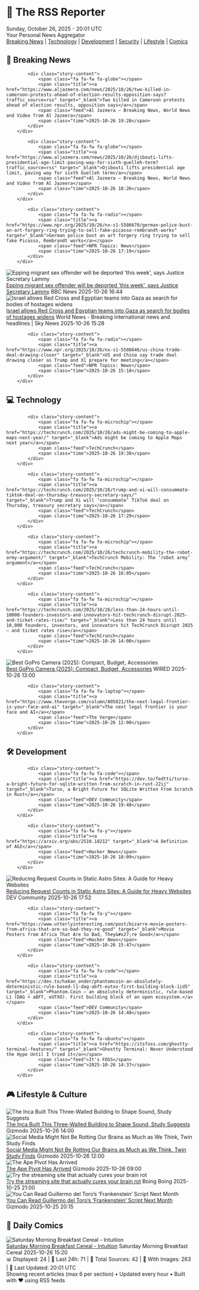 <!-- Processing 54 RSS feeds at 2025-10-26 20:01:47 UTC -->
<!-- Processing: XKCD -->
<!-- Processing: Saturday Morning Breakfast Cereal -->
<!-- Processing: Garfield -->
<!-- Processing: Dilbert -->
<!-- Processing: Cyanide & Happiness -->
<!-- Processing: Questionable Content -->
<!-- Processing: Dinosaur Comics -->
<!-- Processing: Al Jazeera Breaking News -->
<!-- Processing: NPR News -->
<!-- Processing: CBC News -->
<!-- Error processing https://rss.cbc.ca/lineup/topstories.xml: The read operation timed out -->
<!-- Processing: NBC News Breaking -->
<!-- Processing: Guardian World News -->
<!-- Processing: Sky News World -->
<!-- Processing: TechCrunch -->
<!-- Processing: Slashdot -->
<!-- Processing: Lobsters Python -->
<!-- Processing: Hacker News -->
<!-- Processing: Dev.to -->
<!-- Processing: StackOverflow Blog -->
<!-- Processing: Phoronix Linux News -->
<!-- Processing: OMG! Ubuntu -->
<!-- Processing: GitHub Blog -->
<!-- Processing: Krebs on Security -->
<!-- Processing: Schneier on Security -->
<!-- Generated 4 new posts out of 24 feeds processed -->
<div class="newspaper-header">
    <h1 class="newspaper-title">📰 The RSS Reporter</h1>
    <div class="newspaper-date">Sunday, October 26, 2025 - 20:01 UTC</div>
    <div class="newspaper-subtitle">Your Personal News Aggregator</div>
</div>

<div class="newspaper-nav">
    <a href="#breaking">Breaking News</a> |
    <a href="#tech">Technology</a> |
    <a href="#dev">Development</a> |
    <a href="#security">Security</a> |
    <a href="#lifestyle">Lifestyle</a> |
    <a href="#webcomics">Comics</a>
</div>

<div class="news-section breaking-news" id="breaking">
<h2 class="section-header">🚨 Breaking News</h2>
<div class="stories-container">
<div class="story">
            
            <div class="story-content">
                <span class="fa fa-fw fa-globe"></span>
                <span class="title"><a href="https://www.aljazeera.com/news/2025/10/26/two-killed-in-cameroon-protests-ahead-of-election-results-opposition-says?traffic_source=rss" target="_blank">Two killed in Cameroon protests ahead of election results, opposition says</a></span>
                <span class="feed">Al Jazeera – Breaking News, World News and Video from Al Jazeera</span>
                <span class="time">2025-10-26 19:28</span>
            </div>
        </div>
<div class="story">
            
            <div class="story-content">
                <span class="fa fa-fw fa-globe"></span>
                <span class="title"><a href="https://www.aljazeera.com/news/2025/10/26/djibouti-lifts-presidential-age-limit-paving-way-for-sixth-guelleh-term?traffic_source=rss" target="_blank">Djibouti lifts presidential age limit, paving way for sixth Guelleh term</a></span>
                <span class="feed">Al Jazeera – Breaking News, World News and Video from Al Jazeera</span>
                <span class="time">2025-10-26 18:26</span>
            </div>
        </div>
<div class="story">
            
            <div class="story-content">
                <span class="fa fa-fw fa-radio"></span>
                <span class="title"><a href="https://www.npr.org/2025/10/26/nx-s1-5586670/german-police-bust-an-art-forgery-ring-trying-to-sell-fake-picasso-rembrandt-works" target="_blank">German police bust an art forgery ring trying to sell fake Picasso, Rembrandt works</a></span>
                <span class="feed">NPR Topics: News</span>
                <span class="time">2025-10-26 17:19</span>
            </div>
        </div>
<div class="story">
            <img src="https://ichef.bbci.co.uk/ace/standard/240/cpsprodpb/2ed6/live/c792e810-b28a-11f0-aa13-0b0479f6f42a.jpg" alt="Epping migrant sex offender will be deported &#x27;this week&#x27;, says Justice Secretary Lammy" class="story-image" loading="lazy" onerror="this.style.display='none'">
            <div class="story-content">
                <span class="fa fa-fw fa-flag"></span>
                <span class="title"><a href="https://www.bbc.com/news/articles/cwyng49vv10o?at_medium=RSS&at_campaign=rss" target="_blank">Epping migrant sex offender will be deported &#x27;this week&#x27;, says Justice Secretary Lammy</a></span>
                <span class="feed">BBC News</span>
                <span class="time">2025-10-26 16:44</span>
            </div>
        </div>
<div class="story">
            <img src="https://e3.365dm.com/25/10/1920x1080/skynews-gaza-bodies_7062843.jpg?20251026154221" alt="Israel allows Red Cross and Egyptian teams into Gaza as search for bodies of hostages widens" class="story-image" loading="lazy" onerror="this.style.display='none'">
            <div class="story-content">
                <span class="fa fa-fw fa-satellite"></span>
                <span class="title"><a href="https://news.sky.com/story/israel-allows-red-cross-and-egyptian-teams-into-gaza-as-search-for-bodies-of-hostages-widens-13458151" target="_blank">Israel allows Red Cross and Egyptian teams into Gaza as search for bodies of hostages widens</a></span>
                <span class="feed">World News - Breaking international news and headlines | Sky News</span>
                <span class="time">2025-10-26 15:28</span>
            </div>
        </div>
<div class="story">
            
            <div class="story-content">
                <span class="fa fa-fw fa-radio"></span>
                <span class="title"><a href="https://www.npr.org/2025/10/26/nx-s1-5586646/us-china-trade-deal-drawing-closer" target="_blank">US and China say trade deal drawing closer as Trump and Xi prepare for meeting</a></span>
                <span class="feed">NPR Topics: News</span>
                <span class="time">2025-10-26 15:18</span>
            </div>
        </div>
</div>
</div>
<div class="news-section tech-news" id="tech">
<h2 class="section-header">💻 Technology</h2>
<div class="stories-container">
<div class="story">
            
            <div class="story-content">
                <span class="fa fa-fw fa-microchip"></span>
                <span class="title"><a href="https://techcrunch.com/2025/10/26/ads-might-be-coming-to-apple-maps-next-year/" target="_blank">Ads might be coming to Apple Maps next year</a></span>
                <span class="feed">TechCrunch</span>
                <span class="time">2025-10-26 19:38</span>
            </div>
        </div>
<div class="story">
            
            <div class="story-content">
                <span class="fa fa-fw fa-microchip"></span>
                <span class="title"><a href="https://techcrunch.com/2025/10/26/trump-and-xi-will-consummate-tiktok-deal-on-thursday-treasury-secretary-says/" target="_blank">Trump and Xi will ‘consummate’ TikTok deal on Thursday, treasury secretary says</a></span>
                <span class="feed">TechCrunch</span>
                <span class="time">2025-10-26 17:29</span>
            </div>
        </div>
<div class="story">
            
            <div class="story-content">
                <span class="fa fa-fw fa-microchip"></span>
                <span class="title"><a href="https://techcrunch.com/2025/10/26/techcrunch-mobility-the-robot-army-argument/" target="_blank">TechCrunch Mobility: The ‘robot army’ argument</a></span>
                <span class="feed">TechCrunch</span>
                <span class="time">2025-10-26 16:05</span>
            </div>
        </div>
<div class="story">
            
            <div class="story-content">
                <span class="fa fa-fw fa-microchip"></span>
                <span class="title"><a href="https://techcrunch.com/2025/10/26/less-than-24-hours-until-10000-founders-investors-and-innovators-hit-techcrunch-disrupt-2025-and-ticket-rates-rise/" target="_blank">Less than 24 hours until 10,000 founders, investors, and innovators hit TechCrunch Disrupt 2025 — and ticket rates rise</a></span>
                <span class="feed">TechCrunch</span>
                <span class="time">2025-10-26 14:00</span>
            </div>
        </div>
<div class="story">
            <img src="https://media.wired.com/photos/68a91d240ff15a77d5c4a427/master/pass/Which%20GoPro%20Hero%20Camera%20Should%20You%20Buy_.png" alt="Best GoPro Camera (2025): Compact, Budget, Accessories" class="story-image" loading="lazy" onerror="this.style.display='none'">
            <div class="story-content">
                <span class="fa fa-fw fa-bolt"></span>
                <span class="title"><a href="https://www.wired.com/gallery/best-gopro-hero-camera/" target="_blank">Best GoPro Camera (2025): Compact, Budget, Accessories</a></span>
                <span class="feed">WIRED</span>
                <span class="time">2025-10-26 13:00</span>
            </div>
        </div>
<div class="story">
            
            <div class="story-content">
                <span class="fa fa-fw fa-laptop"></span>
                <span class="title"><a href="https://www.theverge.com/column/805821/the-next-legal-frontier-is-your-face-and-ai" target="_blank">The next legal frontier is your face and AI</a></span>
                <span class="feed">The Verge</span>
                <span class="time">2025-10-26 12:00</span>
            </div>
        </div>
</div>
</div>
<div class="news-section dev-news" id="dev">
<h2 class="section-header">🛠️ Development</h2>
<div class="stories-container">
<div class="story">
            
            <div class="story-content">
                <span class="fa fa-fw fa-code"></span>
                <span class="title"><a href="https://dev.to/fedtti/turso-a-bright-future-for-sqlite-written-from-scratch-in-rust-22ij" target="_blank">Turso, a Bright Future for SQLite Written From Scratch in Rust</a></span>
                <span class="feed">DEV Community</span>
                <span class="time">2025-10-26 19:48</span>
            </div>
        </div>
<div class="story">
            
            <div class="story-content">
                <span class="fa fa-fw fa-y"></span>
                <span class="title"><a href="https://arxiv.org/abs/2510.18212" target="_blank">A Definition of AGI</a></span>
                <span class="feed">Hacker News</span>
                <span class="time">2025-10-26 18:09</span>
            </div>
        </div>
<div class="story">
            <img src="https://media2.dev.to/dynamic/image/width=800%2Cheight=%2Cfit=scale-down%2Cgravity=auto%2Cformat=auto/https%3A%2F%2Fdev-to-uploads.s3.amazonaws.com%2Fuploads%2Farticles%2Fo5e57lh7rtwwwe2d694n.png" alt="Reducing Request Counts in Static Astro Sites: A Guide for Heavy Websites" class="story-image" loading="lazy" onerror="this.style.display='none'">
            <div class="story-content">
                <span class="fa fa-fw fa-code"></span>
                <span class="title"><a href="https://dev.to/lovestaco/reducing-request-counts-in-static-astro-sites-a-guide-for-heavy-websites-4k0c" target="_blank">Reducing Request Counts in Static Astro Sites: A Guide for Heavy Websites</a></span>
                <span class="feed">DEV Community</span>
                <span class="time">2025-10-26 17:52</span>
            </div>
        </div>
<div class="story">
            
            <div class="story-content">
                <span class="fa fa-fw fa-y"></span>
                <span class="title"><a href="https://www.utterlyinteresting.com/post/bizarre-movie-posters-from-africa-that-are-so-bad-they-re-good" target="_blank">Movie Posters from Africa That Are So Bad, They&#x27;re Good</a></span>
                <span class="feed">Hacker News</span>
                <span class="time">2025-10-26 15:47</span>
            </div>
        </div>
<div class="story">
            
            <div class="story-content">
                <span class="fa fa-fw fa-code"></span>
                <span class="title"><a href="https://dev.to/hakan_onder/phantomcoin-an-absolutely-deterministic-rule-based-l1-dag-abft-eutxo-first-building-block-1id5" target="_blank">Phantom.Coin – an absolutely deterministic, rule-based L1 (DAG + aBFT, eUTXO). First building block of an open ecosystem.</a></span>
                <span class="feed">DEV Community</span>
                <span class="time">2025-10-26 14:48</span>
            </div>
        </div>
<div class="story">
            
            <div class="story-content">
                <span class="fa fa-fw fa-ubuntu"></span>
                <span class="title"><a href="https://itsfoss.com/ghostty-terminal-features/" target="_blank">Ghostty Terminal: Never Understood the Hype Until I tried it</a></span>
                <span class="feed">It's FOSS</span>
                <span class="time">2025-10-26 14:37</span>
            </div>
        </div>
</div>
</div>
<div class="news-section lifestyle-news" id="lifestyle">
<h2 class="section-header">🎮 Lifestyle & Culture</h2>
<div class="stories-container">
<div class="story">
            <img src="https://gizmodo.com/app/uploads/2025/10/Carpa-uasi-1280x853.jpg" alt="The Inca Built This Three-Walled Building to Shape Sound, Study Suggests" class="story-image" loading="lazy" onerror="this.style.display='none'">
            <div class="story-content">
                <span class="fa fa-fw fa-computer"></span>
                <span class="title"><a href="https://gizmodo.com/the-inca-built-this-three-walled-building-to-shape-sound-study-suggests-2000676478" target="_blank">The Inca Built This Three-Walled Building to Shape Sound, Study Suggests</a></span>
                <span class="feed">Gizmodo</span>
                <span class="time">2025-10-26 14:00</span>
            </div>
        </div>
<div class="story">
            <img src="https://gizmodo.com/app/uploads/2025/10/tiktokphone-1280x853.jpg" alt="Social Media Might Not Be Rotting Our Brains as Much as We Think, Twin Study Finds" class="story-image" loading="lazy" onerror="this.style.display='none'">
            <div class="story-content">
                <span class="fa fa-fw fa-computer"></span>
                <span class="title"><a href="https://gizmodo.com/social-media-might-not-be-rotting-our-brains-as-much-as-we-think-twin-study-finds-2000675576" target="_blank">Social Media Might Not Be Rotting Our Brains as Much as We Think, Twin Study Finds</a></span>
                <span class="feed">Gizmodo</span>
                <span class="time">2025-10-26 12:00</span>
            </div>
        </div>
<div class="story">
            <img src="https://gizmodo.com/app/uploads/2025/10/bored-ape-1280x853.jpg" alt="The Ape Pivot Has Arrived" class="story-image" loading="lazy" onerror="this.style.display='none'">
            <div class="story-content">
                <span class="fa fa-fw fa-computer"></span>
                <span class="title"><a href="https://gizmodo.com/bored-ape-pivot-has-arrived-2000677106" target="_blank">The Ape Pivot Has Arrived</a></span>
                <span class="feed">Gizmodo</span>
                <span class="time">2025-10-26 09:00</span>
            </div>
        </div>
<div class="story">
            <img src="https://i0.wp.com/boingboing.net/wp-content/uploads/2025/10/Curiosity-Stream-Standard-Plan.png?fit=2250%2C1500&amp;quality=55&amp;ssl=1" alt="Try the streaming site that actually cures your brain rot" class="story-image" loading="lazy" onerror="this.style.display='none'">
            <div class="story-content">
                <span class="fa fa-fw fa-arrow-right"></span>
                <span class="title"><a href="https://boingboing.net/2025/10/25/try-the-streaming-site-that-actually-cures-your-brain-rot.html" target="_blank">Try the streaming site that actually cures your brain rot</a></span>
                <span class="feed">Boing Boing</span>
                <span class="time">2025-10-25 21:00</span>
            </div>
        </div>
<div class="story">
            <img src="https://gizmodo.com/app/uploads/2025/09/netflix-guillermo-del-toro-frankenstein-1280x853.jpg" alt="You Can Read Guillermo del Toro’s ‘Frankenstein’ Script Next Month" class="story-image" loading="lazy" onerror="this.style.display='none'">
            <div class="story-content">
                <span class="fa fa-fw fa-computer"></span>
                <span class="title"><a href="https://gizmodo.com/you-can-read-guillermo-del-toros-frankenstein-script-next-month-2000677104" target="_blank">You Can Read Guillermo del Toro’s ‘Frankenstein’ Script Next Month</a></span>
                <span class="feed">Gizmodo</span>
                <span class="time">2025-10-25 20:15</span>
            </div>
        </div>
</div>
</div>
<div class="news-section webcomics-section" id="webcomics">
<h2 class="section-header">🎨 Daily Comics</h2>
<div class="stories-container">
<div class="story">
            <img src="https://www.smbc-comics.com/comics/1761451058-20251026.png" alt="Saturday Morning Breakfast Cereal - Intuition" class="story-image" loading="lazy" onerror="this.style.display='none'">
            <div class="story-content">
                <span class="fa fa-fw fa-smile"></span>
                <span class="title"><a href="https://www.smbc-comics.com/comic/intuition" target="_blank">Saturday Morning Breakfast Cereal - Intuition</a></span>
                <span class="feed">Saturday Morning Breakfast Cereal</span>
                <span class="time">2025-10-26 15:20</span>
            </div>
        </div>
</div>
</div>

<div class="newspaper-footer">
    <div class="stats">
        📊 Displayed: 24 | 📅 Last 24h: 71 | 📡 Total Sources: 42 | 📸 With Images: 263 |
        🔄 Last Updated: 20:01 UTC
    </div>
    <div class="footer-note">
        Showing recent articles (max 6 per section) • Updated every hour • Built with ❤️ using RSS feeds
    </div>
</div>
